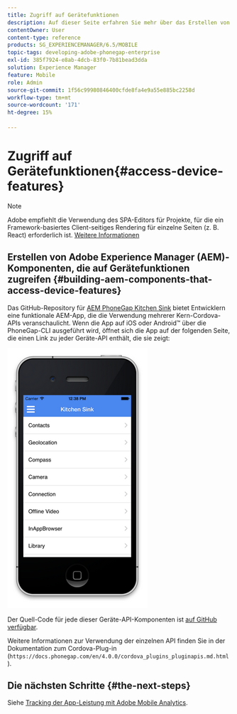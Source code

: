 ```yaml
---
title: Zugriff auf Gerätefunktionen
description: Auf dieser Seite erfahren Sie mehr über das Erstellen von Adobe Experience Manager (AEM)-Komponenten, die auf Gerätefunktionen zugreifen. Das GitHub-Repository für AEM PhoneGap Kitchen Sink bietet Entwicklern eine funktionale AEM-App, die die Verwendung mehrerer Core Cordova-APIs veranschaulicht.
contentOwner: User
content-type: reference
products: SG_EXPERIENCEMANAGER/6.5/MOBILE
topic-tags: developing-adobe-phonegap-enterprise
exl-id: 385f7924-e8ab-4dcb-83f0-7b81bead3dda
solution: Experience Manager
feature: Mobile
role: Admin
source-git-commit: 1f56c99980846400cfde8fa4e9a55e885bc2258d
workflow-type: tm+mt
source-wordcount: '171'
ht-degree: 15%

---
```


# Zugriff auf Gerätefunktionen{#access-device-features}

>[!NOTE]
>
>Adobe empfiehlt die Verwendung des SPA-Editors für Projekte, für die ein Framework-basiertes Client-seitiges Rendering für einzelne Seiten (z. B. React) erforderlich ist. [Weitere Informationen](/help/sites-developing/spa-overview.md)

## Erstellen von Adobe Experience Manager (AEM)-Komponenten, die auf Gerätefunktionen zugreifen {#building-aem-components-that-access-device-features}

Das GitHub-Repository für [AEM PhoneGap Kitchen Sink](https://github.com/blefebvre/aem-phonegap-kitchen-sink) bietet Entwicklern eine funktionale AEM-App, die die Verwendung mehrerer Kern-Cordova-APIs veranschaulicht. Wenn die App auf iOS oder Android™ über die PhoneGap-CLI ausgeführt wird, öffnet sich die App auf der folgenden Seite, die einen Link zu jeder Geräte-API enthält, die sie zeigt:

![chlimage_1-107](assets/chlimage_1-107.png)

Der Quell-Code für jede dieser Geräte-API-Komponenten ist [auf GitHub verfügbar](https://github.com/blefebvre/aem-phonegap-kitchen-sink/tree/master/content/src/main/content/jcr_root/apps/brucelefebvre/kitchen-sink/components).

Weitere Informationen zur Verwendung der einzelnen API finden Sie in der Dokumentation zum Cordova-Plug-in (`https://docs.phonegap.com/en/4.0.0/cordova_plugins_pluginapis.md.html`).

## Die nächsten Schritte {#the-next-steps}

Siehe [Tracking der App-Leistung mit Adobe Mobile Analytics](/help/mobile/phonegap-intro-to-app-analytics.md).
